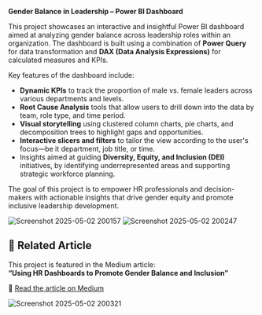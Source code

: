 
**Gender Balance in Leadership – Power BI Dashboard**

This project showcases an interactive and insightful Power BI dashboard aimed at analyzing gender balance across leadership roles within an organization. The dashboard is built using a combination of **Power Query** for data transformation and **DAX (Data Analysis Expressions)** for calculated measures and KPIs.

Key features of the dashboard include:
- **Dynamic KPIs** to track the proportion of male vs. female leaders across various departments and levels.
- **Root Cause Analysis** tools that allow users to drill down into the data by team, role type, and time period.
- **Visual storytelling** using clustered column charts, pie charts, and decomposition trees to highlight gaps and opportunities.
- **Interactive slicers and filters** to tailor the view according to the user's focus—be it department, job title, or time.
- Insights aimed at guiding **Diversity, Equity, and Inclusion (DEI)** initiatives, by identifying underrepresented areas and supporting strategic workforce planning.

The goal of this project is to empower HR professionals and decision-makers with actionable insights that drive gender equity and promote inclusive leadership development.



![Screenshot 2025-05-02 200157](https://github.com/user-attachments/assets/35bb949c-0496-4a31-91ab-6a48003137ff)
![Screenshot 2025-05-02 200247](https://github.com/user-attachments/assets/b2b4c30b-65d2-469e-bb8b-04306f201056)



## 📖 Related Article

This project is featured in the Medium article:  
**“Using HR Dashboards to Promote Gender Balance and Inclusion”**

🔗 [Read the article on Medium](https://medium.com/@haddeji.abderrahim/using-hr-dashboards-to-promote-gender-balance-and-inclusion-in-the-workplace-a-data-driven-be9990b59814)

![Screenshot 2025-05-02 200321](https://github.com/user-attachments/assets/78dd8cc8-a598-4d29-a859-7c5c78babc10)
